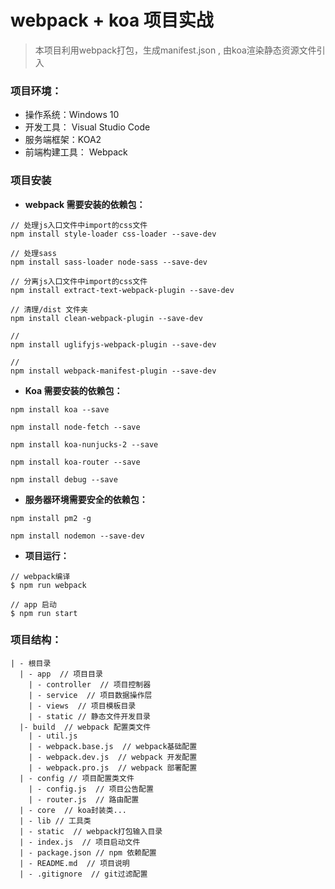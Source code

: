 # webpack + koa 项目实战

> 本项目利用webpack打包，生成manifest.json , 由koa渲染静态资源文件引入


### 项目环境：

 - 操作系统：Windows 10
 - 开发工具： Visual Studio Code
 - 服务端框架：KOA2
 - 前端构建工具： Webpack



### 项目安装

- **webpack 需要安装的依赖包：**

```
// 处理js入口文件中import的css文件
npm install style-loader css-loader --save-dev

// 处理sass
npm install sass-loader node-sass --save-dev

// 分离js入口文件中import的css文件
npm install extract-text-webpack-plugin --save-dev

// 清理/dist 文件夹
npm install clean-webpack-plugin --save-dev

//
npm install uglifyjs-webpack-plugin --save-dev

//
npm install webpack-manifest-plugin --save-dev

```

- **Koa 需要安装的依赖包：**

```
npm install koa --save

npm install node-fetch --save

npm install koa-nunjucks-2 --save

npm install koa-router --save

npm install debug --save

```

- **服务器环境需要安全的依赖包：**

```
npm install pm2 -g

npm install nodemon --save-dev

```

- **项目运行：**

```
// webpack编译
$ npm run webpack

// app 启动
$ npm run start 

```

### 项目结构：

```
| - 根目录
  | - app  // 项目目录
    | - controller  // 项目控制器
    | - service  // 项目数据操作层
    | - views  // 项目模板目录
    | - static // 静态文件开发目录
  |- build  // webpack 配置类文件
    | - util.js
    | - webpack.base.js  // webpack基础配置
    | - webpack.dev.js  // webpack 开发配置
    | - webpack.pro.js  // webpack 部署配置
  | - config // 项目配置类文件
    | - config.js  // 项目公告配置
    | - router.js  // 路由配置
  | - core  // koa封装类...
  | - lib // 工具类
  | - static  // webpack打包输入目录
  | - index.js  // 项目启动文件
  | - package.json // npm 依赖配置
  | - README.md  // 项目说明
  | - .gitignore  // git过滤配置
```
